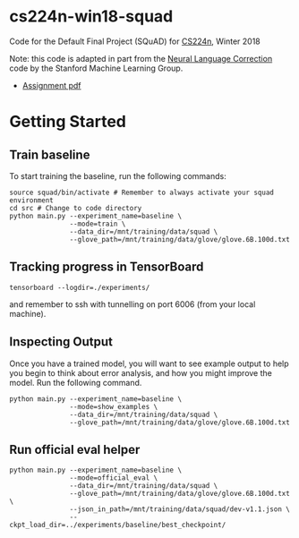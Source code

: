 # cs224n-win18-squad
Code for the Default Final Project (SQuAD) for [CS224n](http://web.stanford.edu/class/cs224n/), Winter 2018

Note: this code is adapted in part from the [Neural Language Correction](https://github.com/stanfordmlgroup/nlc/) code by the Stanford Machine Learning Group.

- [Assignment pdf](./pdfs/default_project_v2.pdf)

# Getting Started

## Train baseline
To start training the baseline, run the following commands:
```
source squad/bin/activate # Remember to always activate your squad environment
cd src # Change to code directory
python main.py --experiment_name=baseline \
               --mode=train \
               --data_dir=/mnt/training/data/squad \
               --glove_path=/mnt/training/data/glove/glove.6B.100d.txt
```

## Tracking progress in TensorBoard
```
tensorboard --logdir=./experiments/
```
and remember to ssh with tunnelling on port 6006 (from your local machine).

## Inspecting Output
Once you have a trained model, you will want to see example output to help you begin to think
about error analysis, and how you might improve the model. Run the following command.
```
python main.py --experiment_name=baseline \
               --mode=show_examples \
               --data_dir=/mnt/training/data/squad \
               --glove_path=/mnt/training/data/glove/glove.6B.100d.txt
```

## Run official eval helper
```
python main.py --experiment_name=baseline \
               --mode=official_eval \
               --data_dir=/mnt/training/data/squad \
               --glove_path=/mnt/training/data/glove/glove.6B.100d.txt \
               --json_in_path=/mnt/training/data/squad/dev-v1.1.json \
               --ckpt_load_dir=../experiments/baseline/best_checkpoint/
```
